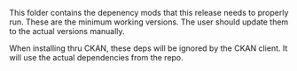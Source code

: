 This folder contains the depenency mods that this release needs to properly run. These are the
minimum working versions. The user should update them to the actual versions manually.

When installing thru CKAN, these deps will be ignored by the CKAN client. It will use the actual
dependencies from the repo.
